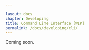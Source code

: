 ```yaml
---

layout: docs
chapter: Developing
title: Command Line Interface [WIP] 
permalink: /docs/developing/cli/
---
```


Coming soon.

